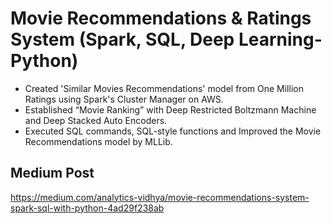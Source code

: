 # Movie Recommendations & Ratings System (Spark, SQL, Deep Learning- Python)
* Created 'Similar Movies Recommendations' model from One Million Ratings using Spark's Cluster Manager on AWS.
* Established “Movie Ranking” with Deep Restricted Boltzmann Machine and Deep Stacked Auto Encoders.
* Executed SQL commands, SQL-style functions and Improved the Movie Recommendations model by MLLib.

## Medium Post 
https://medium.com/analytics-vidhya/movie-recommendations-system-spark-sql-with-python-4ad29f238ab
